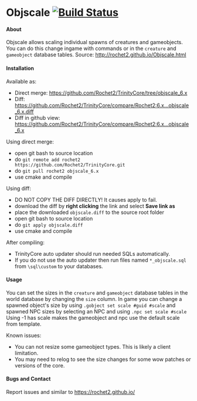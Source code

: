 # Objscale [![Build Status](https://travis-ci.org/Rochet2/TrinityCore.svg?branch=objscale_6.x)](https://travis-ci.org/Rochet2/TrinityCore)

#### About
Objscale allows scaling individual spawns of creatures and gameobjects.
You can do this change ingame with commands or in the `creature` and `gameobject` database tables.
Source: http://rochet2.github.io/Objscale.html

#### Installation

Available as:
- Direct merge: https://github.com/Rochet2/TrinityCore/tree/objscale_6.x
- Diff: https://github.com/Rochet2/TrinityCore/compare/Rochet2:6.x...objscale_6.x.diff
- Diff in github view: https://github.com/Rochet2/TrinityCore/compare/Rochet2:6.x...objscale_6.x

Using direct merge:
- open git bash to source location
- do `git remote add rochet2 https://github.com/Rochet2/TrinityCore.git`
- do `git pull rochet2 objscale_6.x`
- use cmake and compile

Using diff:
- DO NOT COPY THE DIFF DIRECTLY! It causes apply to fail.
- download the diff by __right clicking__ the link and select __Save link as__
- place the downloaded `objscale.diff` to the source root folder
- open git bash to source location
- do `git apply objscale.diff`
- use cmake and compile

After compiling:
- TrinityCore auto updater should run needed SQLs automatically.
- If you do not use the auto updater then run files named `*_objscale.sql` from `\sql\custom` to your databases.

#### Usage
You can set the sizes in the `creature` and `gameobject` database tables in the world database by changing the `size` column.
In game you can change a spawned object's size by using `.gobject set scale #guid #scale` and spawned NPC sizes by selecting an NPC and using `.npc set scale #scale`
Using -1 has scale makes the gameobject and npc use the default scale from template.

Known issues:
- You can not resize some gameobject types. This is likely a client limitation.
- You may need to relog to see the size changes for some wow patches or versions of the core.

#### Bugs and Contact
Report issues and similar to https://rochet2.github.io/
